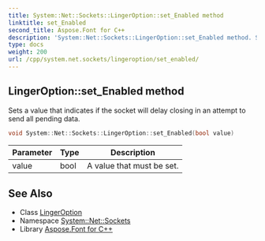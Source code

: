 ```yaml
---
title: System::Net::Sockets::LingerOption::set_Enabled method
linktitle: set_Enabled
second_title: Aspose.Font for C++
description: 'System::Net::Sockets::LingerOption::set_Enabled method. Sets a value that indicates if the socket will delay closing in an attempt to send all pending data in C++.'
type: docs
weight: 200
url: /cpp/system.net.sockets/lingeroption/set_enabled/
---
```

## LingerOption::set_Enabled method


Sets a value that indicates if the socket will delay closing in an attempt to send all pending data.

```cpp
void System::Net::Sockets::LingerOption::set_Enabled(bool value)
```


| Parameter | Type | Description |
| --- | --- | --- |
| value | bool | A value that must be set. |

## See Also

* Class [LingerOption](../)
* Namespace [System::Net::Sockets](../../)
* Library [Aspose.Font for C++](../../../)
